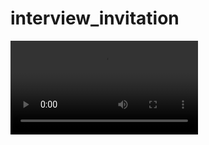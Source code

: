 # interview_invitation
<video src="[https://user-images.githubusercontent.com/aaa.mp4](https://drive.google.com/file/d/1pMKpdT_82fIn-d0Q_SV795cHb--gvhBF/view?usp=sharing](https://drive.google.com/file/d/1lWMvM2Zois2DoCwM_kh_FCGEY5HQEuaV/view?usp=sharing)"></video>
